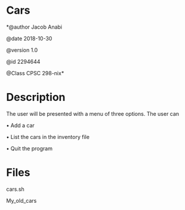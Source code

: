 # Cars
*@author Jacob Anabi

@date 2018-10-30

@version 1.0

@id 2294644

@Class CPSC 298-nix*

# Description
The user will be presented with a menu of three options. The user can 

• Add a car 

• List the cars in the inventory file 

• Quit the program 

# Files
cars.sh

My_old_cars